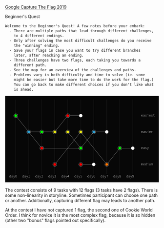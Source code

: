 [Google Capture The Flag 2019](https://capturetheflag.withgoogle.com/)

Beginner's Quest

    Welcome to the Beginner's Quest! A few notes before your embark:
      - There are multiple paths that lead through different challenges,
        to 4 different endings.
      - Only after solving the most difficult challenges do you receive
        the "winning" ending.
      - Save your flags in case you want to try different branches
        later, after reaching an ending.
      - Three challenges have two flags, each taking you towards a
        different path.
      - See the map for an overview of the challenges and paths.
      - Problems vary in both difficulty and time to solve (ie. some
        might be easier but take more time to do the work for the flag.)
        You can go back to make different choices if you don't like what
        is ahead.

![Map](https://raw.githubusercontent.com/konelav/writeups/master/GoogleCTF2019-BQ/map.png)

The contest consists of 9 tasks with 12 flags (3 tasks have 2 flags).
There is some non-linearity in storyline. Sometimes participant can 
choose one path or another. Additionally, capturing different flag may 
leads to another path.

At the contest I have not captured 1 flag, the second one of Cookie 
World Order. I think for novice it is the most complex flag, because it 
is so hidden (other two "bonus" flags pointed out specifically).
